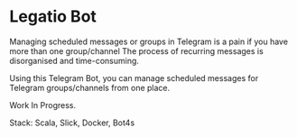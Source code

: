 # Legatio Bot

Managing scheduled messages or groups in Telegram is a pain if you have more than one group/channel 
The process of recurring messages is  disorganised and time-consuming.

Using this Telegram Bot, you can manage scheduled messages for Telegram groups/channels from one place.

Work In Progress.

Stack: Scala, Slick, Docker, Bot4s
